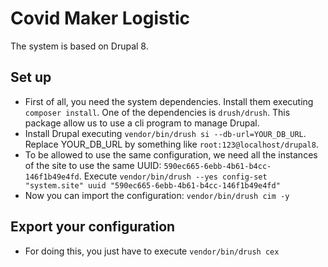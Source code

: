 # Covid Maker Logistic

The system is based on Drupal 8.

## Set up

* First of all, you need the system dependencies. Install them executing `composer install`. One of the dependencies is `drush/drush`. This package allow us to use a cli program to manage Drupal.
* Install Drupal executing `vendor/bin/drush si --db-url=YOUR_DB_URL`. Replace YOUR_DB_URL by something like `root:123@localhost/drupal8`.
* To be allowed to use the same configuration, we need all the instances of the site to use the same UUID: `590ec665-6ebb-4b61-b4cc-146f1b49e4fd`. Execute `vendor/bin/drush --yes config-set "system.site" uuid "590ec665-6ebb-4b61-b4cc-146f1b49e4fd"`
* Now you can import the configuration: `vendor/bin/drush cim -y`

## Export your configuration

* For doing this, you just have to execute `vendor/bin/drush cex`

